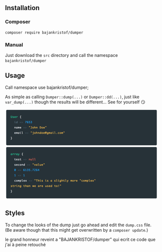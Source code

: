 ## Installation
### Composer
```
composer require bajankristof/dumper
```

### Manual
Just download the `src` directory and call the namespace `bajankristof/dumper`


## Usage
Call namespace
use bajankristof/dumper;

As simple as calling `Dumper::dump(...)` or `Dumper::dd(...)`, just like `var_dump(...)` though the results will be different... See for yourself :smirk:

![Screenshot](/screenshot.png "Screenshot")

## Styles
To change the looks of the dump just go ahead and edit the `dump.css` file. (Be aware though that this might get overwritten by a `composer update`.)

le grand honneur reveint a "BAJANKRISTOF/dumper" qui ecrit ce  code que j'ai à peine retouché
